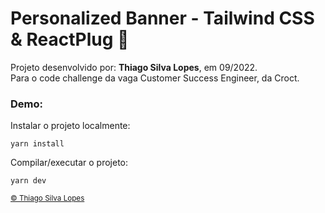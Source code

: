 <!--
<div align="center">
<img src="./docs/app.jpg" align="center">
</div> -->

# Personalized Banner - Tailwind CSS & ReactPlug 🐊

<p>Projeto desenvolvido por: <strong>Thiago Silva Lopes</strong>, em 09/2022.<br/>
Para o code challenge da vaga Customer Success Engineer, da Croct.</p>

### Demo:

<p> Instalar o projeto localmente: </p>

```
yarn install
```

<p> Compilar/executar o projeto: </p>

```
yarn dev
```

<small>
<a href="https://github.com/Thiagoow" target="_blank">
  © Thiago Silva Lopes
</a>
</small>
